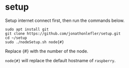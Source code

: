 # setup
Setup internet connect first, then run the commands below.

```
sudo apt install git
git clone https://github.com/jonathonlefler/setup.git
cd ~/setup
sudo ./nodeSetup.sh node{#}
```
 
Replace {#} with the number of the node.

`node{#}` will replace the default hostname of `raspberry`.
